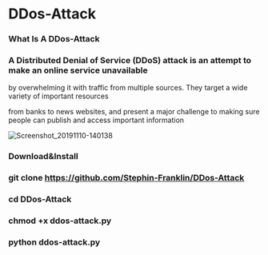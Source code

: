 # DDos-Attack 

### What Is A DDos-Attack

### A Distributed Denial of Service (DDoS) attack is an attempt to make an online service unavailable 

by overwhelming it with traffic from multiple sources. They target a wide variety of important resources

from banks to news websites, and present a major challenge to making sure people can publish and access important information

![Screenshot_20191110-140138](https://user-images.githubusercontent.com/88594059/130147337-8372a69e-923a-4f09-b97a-b56d02cc14d9.png)


### Download&Install

### git clone https://github.com/Stephin-Franklin/DDos-Attack

### cd DDos-Attack

### chmod +x ddos-attack.py

### python ddos-attack.py






